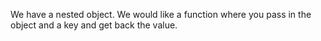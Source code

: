 We have a nested object. We would like a function where you pass in the object and a key and
get back the value.
